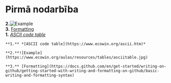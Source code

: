 # Pirmā nodarbība  
**2.**![Example](https://www.ecowin.org/aulas/resources/tables/asciitable.jpg)  
**3.** [Formatting](https://docs.github.com/en/get-started/writing-on-github/getting-started-with-writing-and-formatting-on-github/basic-writing-and-formatting-syntax)  
**1.** *[ASCII code table](https://www.ecowin.org/ascii.htm)*  
```
**1.** *[ASCII code table](https://www.ecowin.org/ascii.htm)*  
```
```
**2.**![Example](https://www.ecowin.org/aulas/resources/tables/asciitable.jpg)  
```
```
**3.** [Formatting](https://docs.github.com/en/get-started/writing-on-github/getting-started-with-writing-and-formatting-on-github/basic-writing-and-formatting-syntax)  
```
